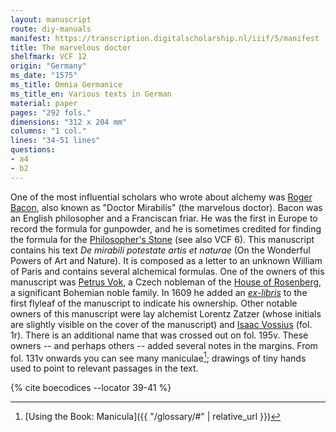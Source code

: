 ```yaml
---
layout: manuscript
route: diy-manuals
manifest: https://transcription.digitalscholarship.nl/iiif/5/manifest
title: The marvelous doctor
shelfmark: VCF 12
origin: "Germany"
ms_date: "1575"
ms_title: Omnia Germanice
ms_title_en: Various texts in German 
material: paper
pages: "292 fols."
dimensions: "312 x 204 mm"
columns: "1 col."
lines: "34-51 lines"
questions:
- a4
- b2
---
```


One of the most influential scholars who wrote about alchemy was [Roger
Bacon](https://en.wikipedia.org/wiki/Roger_Bacon), also known as "Doctor
Mirabilis" (the marvelous doctor). Bacon was an English philosopher and
a Franciscan friar. He was the first in Europe to record the formula for
gunpowder, and he is sometimes credited for finding the formula for the
[Philosopher's
Stone](https://en.wikipedia.org/wiki/Philosopher%27s_stone) (see also
VCF 6). This manuscript contains his text *De mirabili potestate artis
et naturae* (On the Wonderful Powers of Art and Nature). It is composed
as a letter to an unknown William of Paris and contains several
alchemical formulas.
One of the owners of this manuscript was [Petrus
Vok](https://en.wikipedia.org/wiki/Peter_Vok_of_Rosenberg), a Czech
nobleman of the [House of
Rosenberg](https://en.wikipedia.org/wiki/Rosenberg_family), a
significant Bohemian noble family. In 1609 he added an
*[ex-libris](https://en.wikipedia.org/wiki/Bookplate)* to the first
flyleaf of the manuscript to indicate his ownership. Other notable
owners of this manuscript were lay alchemist Lorentz Zatzer (whose
initials are slightly visible on the cover of the manuscript) and [Isaac
Vossius](https://en.wikipedia.org/wiki/Isaac_Vossius) (fol. 1r). There
is an additional name that was crossed out on fol. 195v. These owners --
and perhaps others -- added several notes in the margins. From fol. 131v
onwards you can see many maniculae[^1]; drawings of tiny hands used to
point to relevant passages in the text.

[^1]: [Using the Book: Manicula]({{ "/glossary/#" | relative_url }})

{% cite boecodices --locator 39-41 %}
